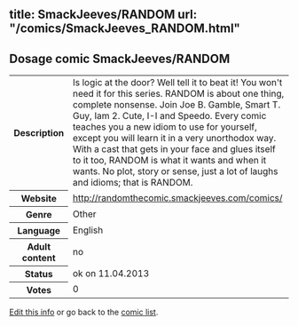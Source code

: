 title: SmackJeeves/RANDOM
url: "/comics/SmackJeeves_RANDOM.html"
---
Dosage comic SmackJeeves/RANDOM
-----------------------------------------

<table class="comicinfo">
<tr>
<th>Description</th><td>Is logic at the door? Well tell it to beat it! You won't need it for this series. RANDOM is about one thing, complete nonsense. Join Joe B. Gamble, Smart T. Guy, Iam 2. Cute, I-I and Speedo. Every comic teaches you a new idiom to use for yourself, except you will learn it in a very unorthodox way. With a cast that gets in your face and glues itself to it too, RANDOM is what it wants and when it wants. No plot, story or sense, just a lot of laughs and idioms; that is RANDOM.</td>
</tr>
<tr>
<th>Website</th><td><a href="http://randomthecomic.smackjeeves.com/comics/">http://randomthecomic.smackjeeves.com/comics/</a></td>
</tr>
<tr>
<th>Genre</th><td>Other</td>
</tr>
<tr>
<th>Language</th><td>English</td>
</tr>
<tr>
<th>Adult content</th><td>no</td>
</tr>
<tr>
<th>Status</th><td>ok on 11.04.2013</td>
</tr>
<tr>
<th>Votes</th><td>0</div></td>
</tr>
</table>

[Edit this info](/comics/SmackJeeves_RANDOM_edit.html) or go back to the [comic list](../comic-index.html).
